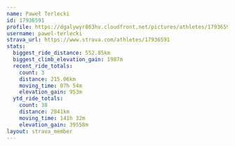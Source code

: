 ```yaml
---
name: Paweł Terlecki
id: 17936591
profile: https://dgalywyr863hv.cloudfront.net/pictures/athletes/17936591/5577025/4/large.jpg
username: pawel-terlecki
strava_url: https://www.strava.com/athletes/17936591
stats:
  biggest_ride_distance: 552.85km
  biggest_climb_elevation_gain: 1987m
  recent_ride_totals:
    count: 3
    distance: 215.06km
    moving_time: 07h 54m
    elevation_gain: 953m
  ytd_ride_totals:
    count: 38
    distance: 2841km
    moving_time: 141h 32m
    elevation_gain: 39558m
layout: strava_member
--- 
```

